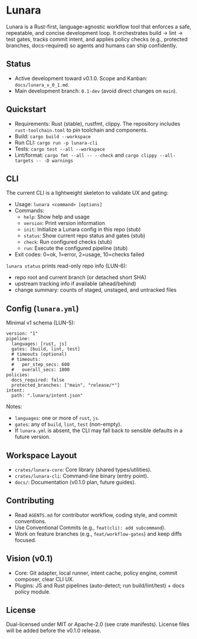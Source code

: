 # Lunara

Lunara is a Rust-first, language-agnostic workflow tool that enforces a safe, repeatable, and concise development loop. It orchestrates build → lint → test gates, tracks commit intent, and applies policy checks (e.g., protected branches, docs-required) so agents and humans can ship confidently.

## Status
- Active development toward v0.1.0. Scope and Kanban: `docs/lunara_v_0_1.md`.
- Main development branch: `0.1-dev` (avoid direct changes on `main`).

## Quickstart
- Requirements: Rust (stable), rustfmt, clippy. The repository includes `rust-toolchain.toml` to pin toolchain and components.
- Build: `cargo build --workspace`
- Run CLI: `cargo run -p lunara-cli`
- Tests: `cargo test --all --workspace`
- Lint/format: `cargo fmt --all -- --check` and `cargo clippy --all-targets -- -D warnings`

## CLI

The current CLI is a lightweight skeleton to validate UX and gating:

- Usage: `lunara <command> [options]`
- Commands:
  - `help`: Show help and usage
  - `version`: Print version information
  - `init`: Initialize a Lunara config in this repo (stub)
  - `status`: Show current repo status and gates (stub)
  - `check`: Run configured checks (stub)
  - `run`: Execute the configured pipeline (stub)
- Exit codes: 0=ok, 1=error, 2=usage, 10=checks failed

`lunara status` prints read-only repo info (LUN-6):

- repo root and current branch (or detached short SHA)
- upstream tracking info if available (ahead/behind)
- change summary: counts of staged, unstaged, and untracked files

## Config (`lunara.yml`)

Minimal v1 schema (LUN-5):

```
version: "1"
pipeline:
  languages: [rust, js]
  gates: [build, lint, test]
  # timeouts (optional)
  # timeouts:
  #   per_step_secs: 600
  #   overall_secs: 1800
policies:
  docs_required: false
  protected_branches: ["main", "release/*"]
intent:
  path: ".lunara/intent.json"
```

Notes:
- `languages`: one or more of `rust`, `js`.
- `gates`: any of `build`, `lint`, `test` (non-empty).
- If `lunara.yml` is absent, the CLI may fall back to sensible defaults in a future version.

## Workspace Layout
- `crates/lunara-core`: Core library (shared types/utilities).
- `crates/lunara-cli`: Command-line binary (entry point).
- `docs/`: Documentation (v0.1.0 plan, future guides).

## Contributing
- Read `AGENTS.md` for contributor workflow, coding style, and commit conventions.
- Use Conventional Commits (e.g., `feat(cli): add subcommand`).
- Work on feature branches (e.g., `feat/workflow-gates`) and keep diffs focused.

## Vision (v0.1)
- Core: Git adapter, local runner, intent cache, policy engine, commit composer, clear CLI UX.
- Plugins: JS and Rust pipelines (auto-detect; run build/lint/test) + docs policy module.

## License
Dual-licensed under MIT or Apache-2.0 (see crate manifests). License files will be added before the v0.1.0 release.
